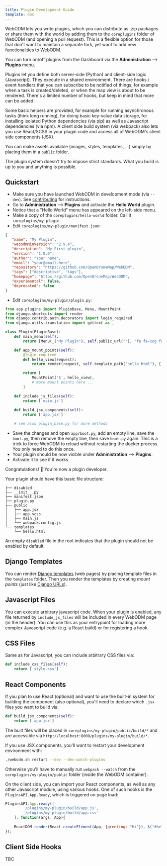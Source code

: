 ```yaml
---
title: Plugin Development Guide
template: doc
---
```


WebODM lets you write plugins, which you can distribute as .zip packages or share them with the world by adding them to the `coreplugins` folder of WebODM (and opening a pull request). This is a flexible option for those that don't want to maintain a separate fork, yet want to add new functionalities to WebODM.

You can turn on/off plugins from the Dashboard via the **Administration** --> **Plugins** menu.

Plugins let you define both server-side (Python) and client-side logic (Javascript). They execute in a shared environment. There are hooks / event handlers that you can subscribe to be notified of things, for example when a task is created/deleted, or when the map view is about to be rendered. There's a limited number of hooks, but keep in mind that more can be added.

Some basic helpers are provided, for example for running asynchronous tasks (think long running), for doing basic key-value data storage, for installing isolated Python dependencies (via pip) as well as Javascript dependencies (via npm). A client side build system (via webpack) also lets you use React/SCSS in your plugin code and access all of WebODM's client side components (JSX).

You can make assets available (images, styles, templates, ...) simply by placing them in a `public` folder.

The plugin system doesn't try to impose strict standards. What you build is up to you and anything is possible.

## Quickstart

 * Make sure you have launched WebODM in development mode (via `--dev`). See [contributing](/contributing/#setup-a-development-environment) for instructions.
 * Go to **Administration** --> **Plugins** and activate the **Hello World** plugin.
 * Notice that a "Hello World" menu has appeared on the left-side menu.
 * Make a copy of the `coreplugins/hello-world` folder. Call it `coreplugins/my-plugin`.
 * Edit `coreplugins/my-plugin/manifest.json`:

 ```json
 {
	"name": "My Plugin",
	"webodmMinVersion": "2.9.4",
	"description": "My First plugin",
	"version": "1.0.0",
	"author": "Your name",
	"email": "your@email.here",
	"repository": "https://github.com/OpenDroneMap/WebODM",
	"tags": ["descriptive", "tags"],
	"homepage": "https://github.com/OpenDroneMap/WebODM",
	"experimental": false,
	"deprecated": false
}
```

 * Edit `coreplugins/my-plugin/plugin.py`:

```python
from app.plugins import PluginBase, Menu, MountPoint
from django.shortcuts import render
from django.contrib.auth.decorators import login_required
from django.utils.translation import gettext as _

class Plugin(PluginBase):
    def main_menu(self):
        return [Menu(_("My Plugin"), self.public_url(""), "fa fa-cog fa-fw")]

    def app_mount_points(self):
        @login_required
        def hello_view(request):
            return render(request, self.template_path("hello.html"), {'message': "Hello!"})

        return [
            MountPoint('$', hello_view),
            # more mount points here ...
        ]
    
    def include_js_files(self):
        return ['main.js']
    
    def build_jsx_components(self):
        return ['app.jsx']

    # see also plugin_base.py for more methods
 ```

 * Save the changes and open `app/boot.py`, add an empty line, save the `boot.py`, then remove the empty line, then save `boot.py` again. This is a trick to force WebODM to reload without restarting the docker process. You only need to do this once.
 * Your plugin should be now visible under **Administration** --> **Plugins**.
 * Activate it to see if it works.

Congratulations! 🎉 You're now a plugin developer.

Your plugin should have this basic file structure:

```
├── disabled
├── __init__.py
├── manifest.json
├── plugin.py
├── public
│   ├── app.jsx
│   ├── app.scss
│   ├── main.js
│   └── webpack.config.js
└── templates
    └── hello.html
```

An empty `disabled` file in the root indicates that the plugin should not be enabled by default.

## Django Templates

You can render [Django templates](https://docs.djangoproject.com/en/2.2/topics/templates/) (web pages) by placing template files in the `templates` folder. Then you render the templates by creating *mount points* (just like [Django URLs](https://docs.djangoproject.com/en/2.2/topics/http/urls/)).

## Javascript Files

You can execute arbitrary javascript code. When your plugin is enabled, any file returned by `include_js_files` will be included in every WebODM page (in the header). You can use this as your entrypoint for loading more complex Javascript code (e.g. a React build) or for registering a hook.

## CSS Files

Same as for Javascript, you can include arbitrary CSS files via:


```python
def include_css_files(self):
    return ['style.css']
```

## React Components

If you plan to use React (optional) and want to use the built-in system for building the component (also optional), you'll need to declare which `.jsx` files you want to build via:

```python
def build_jsx_components(self):
    return ['app.jsx']
```

The built files will be placed in `coreplugins/my-plugin/public/build/*` and are accessible via `http://localhost:8000/plugins/my-plugin/build/*`.

If you use JSX components, you'll want to restart your development environment with:

```bash
./webodm.sh restart --dev --dev-watch-plugins
```

Otherwise you'll have to manually run `webpack --watch` from the `coreplugins/my-plugin/public` folder (inside the WebODM container).

On the client side, you can import your React components, as well as any other Javascript module, using various hooks. One of such hooks is the `PluginsAPI.App.Ready`, which is triggered on page load:

```javascript
PluginsAPI.App.ready([
        '/plugins/my-plugin/build/app.js',
        '/plugins/my-plugin/build/app.css'        
    ], function(args, App){
    
    ReactDOM.render(React.createElement(App, {greeting: "Hi"}), $("#hello-component").get(0));
});
```

## Client Side Hooks

TBC